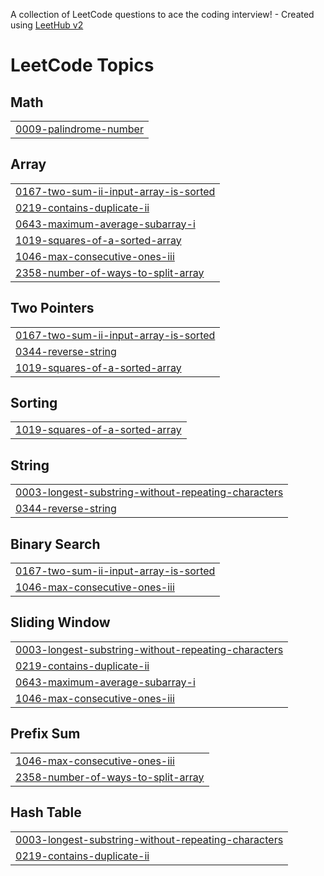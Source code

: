 A collection of LeetCode questions to ace the coding interview! - Created using [LeetHub v2](https://github.com/arunbhardwaj/LeetHub-2.0)
<!---LeetCode Topics Start-->
# LeetCode Topics
## Math
|  |
| ------- |
| [0009-palindrome-number](https://github.com/byamane/leetcode-practice/tree/master/0009-palindrome-number) |
## Array
|  |
| ------- |
| [0167-two-sum-ii-input-array-is-sorted](https://github.com/byamane/leetcode-practice/tree/master/0167-two-sum-ii-input-array-is-sorted) |
| [0219-contains-duplicate-ii](https://github.com/byamane/leetcode-practice/tree/master/0219-contains-duplicate-ii) |
| [0643-maximum-average-subarray-i](https://github.com/byamane/leetcode-practice/tree/master/0643-maximum-average-subarray-i) |
| [1019-squares-of-a-sorted-array](https://github.com/byamane/leetcode-practice/tree/master/1019-squares-of-a-sorted-array) |
| [1046-max-consecutive-ones-iii](https://github.com/byamane/leetcode-practice/tree/master/1046-max-consecutive-ones-iii) |
| [2358-number-of-ways-to-split-array](https://github.com/byamane/leetcode-practice/tree/master/2358-number-of-ways-to-split-array) |
## Two Pointers
|  |
| ------- |
| [0167-two-sum-ii-input-array-is-sorted](https://github.com/byamane/leetcode-practice/tree/master/0167-two-sum-ii-input-array-is-sorted) |
| [0344-reverse-string](https://github.com/byamane/leetcode-practice/tree/master/0344-reverse-string) |
| [1019-squares-of-a-sorted-array](https://github.com/byamane/leetcode-practice/tree/master/1019-squares-of-a-sorted-array) |
## Sorting
|  |
| ------- |
| [1019-squares-of-a-sorted-array](https://github.com/byamane/leetcode-practice/tree/master/1019-squares-of-a-sorted-array) |
## String
|  |
| ------- |
| [0003-longest-substring-without-repeating-characters](https://github.com/byamane/leetcode-practice/tree/master/0003-longest-substring-without-repeating-characters) |
| [0344-reverse-string](https://github.com/byamane/leetcode-practice/tree/master/0344-reverse-string) |
## Binary Search
|  |
| ------- |
| [0167-two-sum-ii-input-array-is-sorted](https://github.com/byamane/leetcode-practice/tree/master/0167-two-sum-ii-input-array-is-sorted) |
| [1046-max-consecutive-ones-iii](https://github.com/byamane/leetcode-practice/tree/master/1046-max-consecutive-ones-iii) |
## Sliding Window
|  |
| ------- |
| [0003-longest-substring-without-repeating-characters](https://github.com/byamane/leetcode-practice/tree/master/0003-longest-substring-without-repeating-characters) |
| [0219-contains-duplicate-ii](https://github.com/byamane/leetcode-practice/tree/master/0219-contains-duplicate-ii) |
| [0643-maximum-average-subarray-i](https://github.com/byamane/leetcode-practice/tree/master/0643-maximum-average-subarray-i) |
| [1046-max-consecutive-ones-iii](https://github.com/byamane/leetcode-practice/tree/master/1046-max-consecutive-ones-iii) |
## Prefix Sum
|  |
| ------- |
| [1046-max-consecutive-ones-iii](https://github.com/byamane/leetcode-practice/tree/master/1046-max-consecutive-ones-iii) |
| [2358-number-of-ways-to-split-array](https://github.com/byamane/leetcode-practice/tree/master/2358-number-of-ways-to-split-array) |
## Hash Table
|  |
| ------- |
| [0003-longest-substring-without-repeating-characters](https://github.com/byamane/leetcode-practice/tree/master/0003-longest-substring-without-repeating-characters) |
| [0219-contains-duplicate-ii](https://github.com/byamane/leetcode-practice/tree/master/0219-contains-duplicate-ii) |
<!---LeetCode Topics End-->